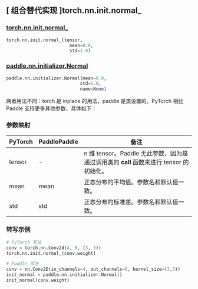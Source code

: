 ## [ 组合替代实现 ]torch.nn.init.normal_

### [torch.nn.init.normal_](https://pytorch.org/docs/stable/nn.init.html?highlight=normal_#torch.nn.init.normal_)

```python
torch.nn.init.normal_(tensor,
                        mean=0.0,
                        std=1.0)
```

### [paddle.nn.initializer.Normal](https://www.paddlepaddle.org.cn/documentation/docs/zh/develop/api/paddle/nn/initializer/Normal_cn.html)

```python
paddle.nn.initializer.Normal(mean=0.0,
                            std=1.0,
                            name=None)
```

两者用法不同：torch 是 inplace 的用法，paddle 是类设置的。PyTorch 相比 Paddle 支持更多其他参数，具体如下：

### 参数映射

| PyTorch       | PaddlePaddle | 备注                                                   |
| ------------- | ------------ | ------------------------------------------------------ |
| tensor        | -          | n 维 tensor。Paddle 无此参数，因为是通过调用类的 __call__ 函数来进行 tensor 的初始化。    |
| mean          |  mean          | 正态分布的平均值。参数名和默认值一致。               |
| std           |  std         | 正态分布的标准差。参数名和默认值一致。               |

### 转写示例
```python
# PyTorch 写法
conv = torch.nn.Conv2d(4, 6, (3, 3))
torch.nn.init.normal_(conv.weight)

# Paddle 写法
conv = nn.Conv2D(in_channels=4, out_channels=6, kernel_size=(3,3))
init_normal = paddle.nn.initializer.Normal()
init_normal(conv.weight)
```
